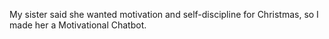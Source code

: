 My sister said she wanted motivation and self-discipline for Christmas, so I made her a Motivational Chatbot.